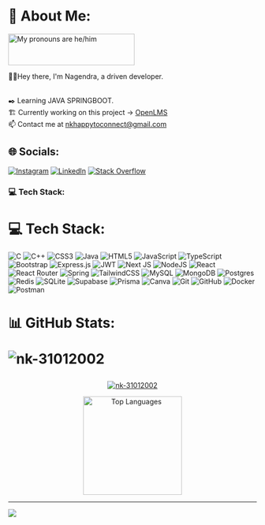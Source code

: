 # 💫 About Me:


<a href="https://pronouns.vercel.app" title="Garvit Chittora">
  <img src="https://pronouns.vercel.app/he/him?gradient=grapefruit%20sunset" width="256" height="64" alt="My pronouns are he/him">
</a>


🙋‍♂️Hey there, I'm Nagendra, a driven developer.

<br>✒️ Learning JAVA SPRINGBOOT.
<br>🏗️ Currently working on this project -> [OpenLMS](https://github.com/nk-31012002/OpenLMS)
<br>📫 Contact me at nkhappytoconnect@gmail.com


## 🌐 Socials:
[![Instagram](https://img.shields.io/badge/Instagram-%23E4405F.svg?logo=Instagram&logoColor=white)](https://instagram.com/nk_31017) [![LinkedIn](https://img.shields.io/badge/LinedIn-%230077B5.svg?logo=linkedin&logoColor=white)](https://linkedin.com/in/nag1) [![Stack Overflow](https://img.shields.io/badge/-Stackoverflow-FE7A16?logo=stack-overflow&logoColor=white)](https://stackoverflow.com/users/xaviour) 

### 💻 Tech Stack:
# 💻 Tech Stack:
![C](https://img.shields.io/badge/c-%2300599C.svg?logo=c&logoColor=white) ![C++](https://img.shields.io/badge/c++-%2300599C.svg?logo=c%2B%2B&logoColor=white) ![CSS3](https://img.shields.io/badge/css3-%231572B6.svg?logo=css3&logoColor=white) ![Java](https://img.shields.io/badge/java-%23ED8B00.svg?logo=openjdk&logoColor=white) ![HTML5](https://img.shields.io/badge/html5-%23E34F26.svg?logo=html5&logoColor=white)
![JavaScript](https://img.shields.io/badge/javascript-%23323330.svg?logo=javascript&logoColor=%23F7DF1E) ![TypeScript](https://img.shields.io/badge/typescript-%23007ACC.svg?logo=typescript&logoColor=white) ![Bootstrap](https://img.shields.io/badge/bootstrap-%238511FA.svg?logo=bootstrap&logoColor=white) ![Express.js](https://img.shields.io/badge/express.js-%23404d59.svg?logo=express&logoColor=%2361DAFB)
![JWT](https://img.shields.io/badge/JWT-black?logo=JSON%20web%20tokens&logoColor=white) ![Next JS](https://img.shields.io/badge/Next-black?logo=next.js&logoColor=white) ![NodeJS](https://img.shields.io/badge/node.js-6DA55F?logo=node.js&logoColor=white) ![React](https://img.shields.io/badge/react-%2320232a.svg?logo=react&logoColor=%2361DAFB) ![React Router](https://img.shields.io/badge/React_Router-CA4245?logo=react-router&logoColor=white) ![Spring](https://img.shields.io/badge/spring-%236DB33F.svg?logo=spring&logoColor=white)
![TailwindCSS](https://img.shields.io/badge/tailwindcss-%2338B2AC.svg?logo=tailwind-css&logoColor=white) ![MySQL](https://img.shields.io/badge/mysql-4479A1.svg?logo=mysql&logoColor=white) ![MongoDB](https://img.shields.io/badge/MongoDB-%234ea94b.svg?logo=mongodb&logoColor=white)
![Postgres](https://img.shields.io/badge/postgres-%23316192.svg?logo=postgresql&logoColor=white) ![Redis](https://img.shields.io/badge/redis-%23DD0031.svg?logo=redis&logoColor=white) ![SQLite](https://img.shields.io/badge/sqlite-%2307405e.svg?logo=sqlite&logoColor=white)
![Supabase](https://img.shields.io/badge/Supabase-3ECF8E?logo=supabase&logoColor=white) ![Prisma](https://img.shields.io/badge/Prisma-3982CE?logo=Prisma&logoColor=white) ![Canva](https://img.shields.io/badge/Canva-%2300C4CC.svg?logo=Canva&logoColor=white) ![Git](https://img.shields.io/badge/git-%23F05033.svg?logo=git&logoColor=white) ![GitHub](https://img.shields.io/badge/github-%23121011.svg?logo=github&logoColor=white)
![Docker](https://img.shields.io/badge/docker-%230db7ed.svg?logo=docker&logoColor=white) ![Postman](https://img.shields.io/badge/Postman-FF6C37?logo=postman&logoColor=white)

# 📊 GitHub Stats: <p align="left"> <img src="https://komarev.com/ghpvc/?username=nk-31012002&label=Profile%20views&color=0e75b6&style=flat" alt="nk-31012002" /> </p>
<p align="center">
  <a href="https://github.com/ryo-ma/github-profile-trophy">
    <img src="https://github-profile-trophy.vercel.app/?username=nk-31012002&theme=nord&row=1&column=5" alt="nk-31012002" />
  </a>
</p>

<p align="center">
  <img src="https://github-readme-stats.vercel.app/api/top-langs/?username=nk-31012002&theme=nord&hide_border=false&include_all_commits=false&count_private=false&layout=compact" alt="Top Languages" height="200" />
  
</p>



---
[![](https://visitcount.itsvg.in/api?id=nk-31012002&icon=0&color=0)](https://visitcount.itsvg.in)

<!-- Proudly created with GPRM ( https://gprm.itsvg.in ) -->
